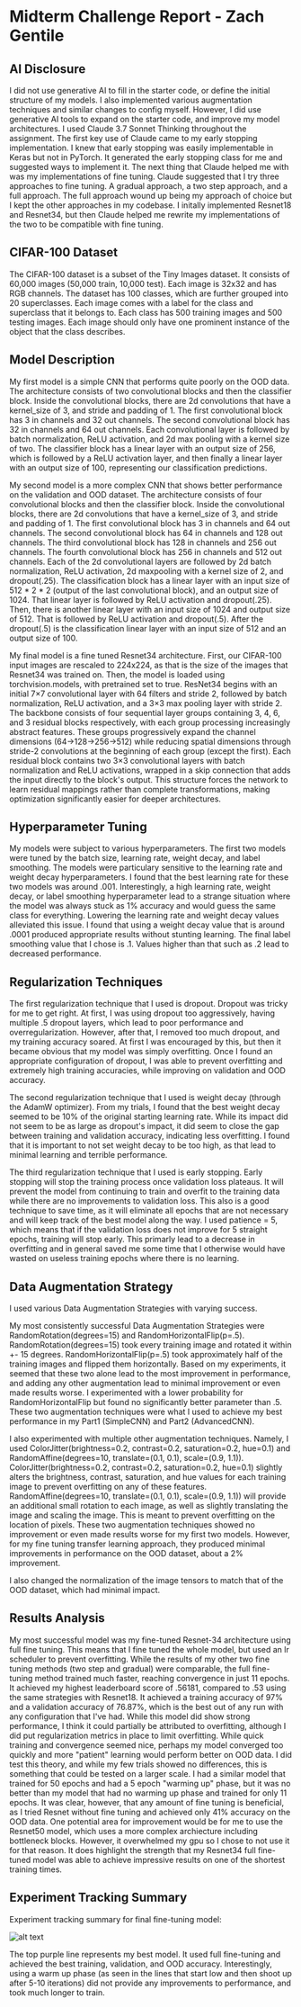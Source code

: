 # Midterm Challenge Report - Zach Gentile

## AI Disclosure
<!-- 
Describe your AI assistance process here.
- Explain which tools you used (e.g., ChatGPT, Copilot, etc.).
- Enumerate the parts of the code you wrote yourself and those where you used AI assistance.
- Include detailed code comments within the codebase.
-->

I did not use generative AI to fill in the starter code, or define the initial structure of my models. I also implemented various augmentation techniques and similar changes to config myself. However, I did use generative AI tools to expand on the starter code, and improve my model architectures. I used Claude 3.7 Sonnet Thinking throughout the assignment. The first key use of Claude came to my early stopping implementation. I knew that early stopping was easily implementable in Keras but not in PyTorch. It generated the early stopping class for me and suggested ways to implement it. The next thing that Claude helped me with was my implementations of fine tuning. Claude suggested that I try three approaches to fine tuning. A gradual approach, a two step approach, and a full approach. The full approach wound up being my approach of choice but I kept the other approaches in my codebase. I initally implemented Resnet18 and Resnet34, but then Claude helped me rewrite my implementations of the two to be compatible with fine tuning. 

## CIFAR-100 Dataset
The CIFAR-100 dataset is a subset of the Tiny Images dataset. It consists of 60,000 images (50,000 train, 10,000 test). Each image is 32x32 and has RGB channels. The dataset has 100 classes, which are further grouped into 20 superclasses. Each image comes with a label for the class and superclass that it belongs to. Each class has 500 training images and 500 testing images. Each image should only have one prominent instance of the object that the class describes.
## Model Description
My first model is a simple CNN that performs quite poorly on the OOD data. The architecture consists of two convolutional blocks and then the classifier block. Inside the convolutional blocks, there are 2d convolutions that have a kernel_size of 3, and stride and padding of 1. The first convolutional block has 3 in channels and 32 out channels. The second convolutional block has 32 in channels and 64 out channels. Each convolutional layer is followed by batch normalization, ReLU activation, and 2d max pooling with a kernel size of two. The classifier block has a linear layer with an output size of 256, which is followed by a ReLU activation layer, and then finally a linear layer with an output size of 100, representing our classification predictions.

My second model is a more complex CNN that shows better performance on the validation and OOD dataset. The architecture consists of four convolutional blocks and then the classifier block. Inside the convolutional blocks, there are 2d convolutions that have a kernel_size of 3, and stride and padding of 1. The first convolutional block has 3 in channels and 64 out channels. The second convolutional block has 64 in channels and 128 out channels. The third convolutional block has 128 in channels and 256 out channels. The fourth convolutional block has 256 in channels and 512 out channels. Each of the 2d convolutional layers are followed by 2d batch normalization, ReLU activation, 2d maxpooling with a kernel size of 2, and dropout(.25). The classification block has a linear layer with an input size of 512 * 2 * 2 (output of the last convolutional block), and an output size of 1024. That linear layer is followed by ReLU activation and dropout(.25). Then, there is another linear layer with an input size of 1024 and output size of 512. That is followed by ReLU activation and dropout(.5). After the dropout(.5) is the classification linear layer with an input size of 512 and an output size of 100.

My final model is a fine tuned Resnet34 architecture. First, our CIFAR-100 input images are rescaled to 224x224, as that is the size of the images that Resnet34 was trained on. Then, the model is loaded using torchvision.models, with pretrained set to true. ResNet34 begins with an initial 7×7 convolutional layer with 64 filters and stride 2, followed by batch normalization, ReLU activation, and a 3×3 max pooling layer with stride 2. The backbone consists of four sequential layer groups containing 3, 4, 6, and 3 residual blocks respectively, with each group processing increasingly abstract features. These groups progressively expand the channel dimensions (64→128→256→512) while reducing spatial dimensions through stride-2 convolutions at the beginning of each group (except the first). Each residual block contains two 3×3 convolutional layers with batch normalization and ReLU activations, wrapped in a skip connection that adds the input directly to the block's output. This structure forces the network to learn residual mappings rather than complete transformations, making optimization significantly easier for deeper architectures. 

## Hyperparameter Tuning

My models were subject to various hyperparameters. The first two models were tuned by the batch size, learning rate, weight decay, and label smoothing. The models were particulary sensitive to the learning rate and weight decay hyperparameters. I found that the best learning rate for these two models was around .001. Interestingly, a high learning rate, weight decay, or label smoothing hyperparameter lead to a strange situation where the model was always stuck as 1% accuracy and would guess the same class for everything. Lowering the learning rate and weight decay values alleviated this issue. I found that using a weight decay value that is around .0001 produced appropriate results without stunting learning. The final label smoothing value that I chose is .1. Values higher than that such as .2 lead to decreased performance. 

## Regularization Techniques
<!-- 
Explain the regularization methods used.
Discuss their impact on the model performance.
-->

The first regularization technique that I used is dropout. Dropout was tricky for me to get right. At first, I was using dropout too aggressively, having multiple .5 dropout layers, which lead to poor performance and overregularization. However, after that, I removed too much dropout, and my training accuracy soared. At first I was encouraged by this, but then it became obvious that my model was simply overfitting. Once I found an appropriate configuration of dropout, I was able to prevent overfitting and extremely high training accuracies, while improving on validation and OOD accuracy. 

The second regularization technique that I used is weight decay (through the AdamW optimizer). From my trials, I found that the best weight decay seemed to be 10% of the original starting learning rate. While its impact did not seem to be as large as dropout's impact, it did seem to close the gap between training and validation accuracy, indicating less overfitting. I found that it is important to not set weight decay to be too high, as that lead to minimal learning and terrible performance.

The third regularization technique that I used is early stopping. Early stopping will stop the training process once validation loss plateaus. It will prevent the model from continuing to train and overfit to the training data while there are no improvements to validation loss. This also is a good technique to save time, as it will eliminate all epochs that are not necessary and will keep track of the best model along the way. I used patience = 5, which means that if the validation loss does not improve for 5 straight epochs, training will stop early. This primarly lead to a decrease in overfitting and in general saved me some time that I otherwise would have wasted on useless training epochs where there is no learning.

## Data Augmentation Strategy

I used various Data Augmentation Strategies with varying success.

My most consistently successful Data Augmentation Strategies were RandomRotation(degrees=15) and RandomHorizontalFlip(p=.5). RandomRotation(degrees=15) took every training image and rotated it within +- 15 degrees. RandomHorizontalFlip(p=.5) took approximately half of the training images and flipped them horizontally. Based on my experiments, it seemed that these two alone lead to the most improvement in performance, and adding any other augmentation lead to minimal improvement or even made results worse. I experimented with a lower probability for RandomHorizontalFlip but found no significantly better parameter than .5. These two augmentation techniques were what I used to achieve my best performance in my Part1 (SimpleCNN) and Part2 (AdvancedCNN).

I also experimented with multiple other augmentation techniques. Namely, I used ColorJitter(brightness=0.2, contrast=0.2, saturation=0.2, hue=0.1) and RandomAffine(degrees=10, translate=(0.1, 0.1), scale=(0.9, 1.1)). ColorJitter(brightness=0.2, contrast=0.2, saturation=0.2, hue=0.1) slightly alters the brightness, contrast, saturation, and hue values for each training image to prevent overfitting on any of these features. RandomAffine(degrees=10, translate=(0.1, 0.1), scale=(0.9, 1.1)) will provide an additional small rotation to each image, as well as slightly translating the image and scaling the image. This is meant to prevent overfitting on the location of pixels. These two augmentation techniques showed no improvement or even made results worse for my first two models. However, for my fine tuning transfer learning approach, they produced minimal improvements in performance on the OOD dataset, about a 2% improvement.

I also changed the normalization of the image tensors to match that of the OOD dataset, which had minimal impact.

## Results Analysis
<!-- 
Analyze the results of your model.
Discuss the strengths, weaknesses, and potential areas for improvement.
-->

My most successful model was my fine-tuned Resnet-34 architecture using full fine tuning. This means that I fine tuned the whole model, but used an lr scheduler to prevent overfitting. While the results of my other two fine tuning methods (two step and gradual) were comparable, the full fine-tuning method trained much faster, reaching convergence in just 11 epochs. It achieved my highest leaderboard score of .56181, compared to .53 using the same strategies with Resnet18. It achieved a training accuracy of 97% and a validation accuracy of 76.87%, which is the best out of any run with any configuration that I've had. While this model did show strong performance, I think it could partially be attributed to overfitting, although I did put regularization metrics in place to limit overfitting. While quick training and convergence seemed nice, perhaps my model converged too quickly and more "patient" learning would perform better on OOD data. I did test this theory, and while my few trials showed no differences, this is something that could be tested on a larger scale. I had a similar model that trained for 50 epochs and had a 5 epoch "warming up" phase, but it was no better than my model that had no warming up phase and trained for only 11 epochs. It was clear, however, that any amount of fine tuning is beneficial, as I tried Resnet without fine tuning and achieved only 41% accuracy on the OOD data. One potential area for improvement would be for me to use the Resnet50 model, which uses a more complex archiecture including bottleneck blocks. However, it overwhelmed my gpu so I chose to not use it for that reason. It does highlight the strength that my Resnet34 full fine-tuned model was able to achieve impressive results on one of the shortest training times. 


## Experiment Tracking Summary

Experiment tracking summary for final fine-tuning model: 

![alt text](image-1.png)

The top purple line represents my best model. It used full fine-tuning and achieved the best training, validation, and OOD accuracy. Interestingly, using a warm up phase (as seen in the lines that start low and then shoot up after 5-10 iterations) did not provide any improvements to performance, and took much longer to train. 